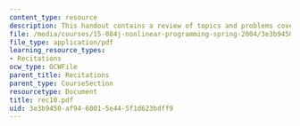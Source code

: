 ```yaml
---
content_type: resource
description: This handout contains a review of topics and problems covered in class.
file: /media/courses/15-084j-nonlinear-programming-spring-2004/3e3b9450af9468015e445f1d623bdff9_rec10.pdf
file_type: application/pdf
learning_resource_types:
- Recitations
ocw_type: OCWFile
parent_title: Recitations
parent_type: CourseSection
resourcetype: Document
title: rec10.pdf
uid: 3e3b9450-af94-6801-5e44-5f1d623bdff9
---
```


